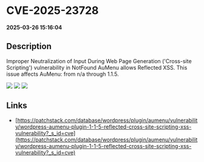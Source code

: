 # CVE-2025-23728

**2025-03-26 15:16:04**

## Description
Improper Neutralization of Input During Web Page Generation ('Cross-site Scripting') vulnerability in NotFound AuMenu allows Reflected XSS. This issue affects AuMenu: from n/a through 1.1.5.

![](https://img.shields.io/static/v1?label=Score&message=7.1&color=red)
![](https://img.shields.io/static/v1?label=Severity&message=HIGH&color=red)
![](https://img.shields.io/static/v1?label=CWE&message=XSS&color=green)

## Links
- [https://patchstack.com/database/wordpress/plugin/aumenu/vulnerability/wordpress-aumenu-plugin-1-1-5-reflected-cross-site-scripting-xss-vulnerability?_s_id=cve](https://patchstack.com/database/wordpress/plugin/aumenu/vulnerability/wordpress-aumenu-plugin-1-1-5-reflected-cross-site-scripting-xss-vulnerability?_s_id=cve)
